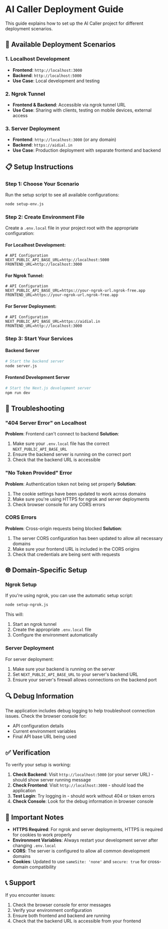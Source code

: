 # AI Caller Deployment Guide

This guide explains how to set up the AI Caller project for different deployment scenarios.

## 🚀 Available Deployment Scenarios

### 1. Localhost Development

- **Frontend**: `http://localhost:3000`
- **Backend**: `http://localhost:5000`
- **Use Case**: Local development and testing

### 2. Ngrok Tunnel

- **Frontend & Backend**: Accessible via ngrok tunnel URL
- **Use Case**: Sharing with clients, testing on mobile devices, external access

### 3. Server Deployment

- **Frontend**: `http://localhost:3000` (or any domain)
- **Backend**: `https://aidial.in`
- **Use Case**: Production deployment with separate frontend and backend

## 📋 Setup Instructions

### Step 1: Choose Your Scenario

Run the setup script to see all available configurations:

```bash
node setup-env.js
```

### Step 2: Create Environment File

Create a `.env.local` file in your project root with the appropriate configuration:

#### For Localhost Development:

```env
# API Configuration
NEXT_PUBLIC_API_BASE_URL=http://localhost:5000
FRONTEND_URL=http://localhost:3000
```

#### For Ngrok Tunnel:

```env
# API Configuration
NEXT_PUBLIC_API_BASE_URL=https://your-ngrok-url.ngrok-free.app
FRONTEND_URL=https://your-ngrok-url.ngrok-free.app
```

#### For Server Deployment:

```env
# API Configuration
NEXT_PUBLIC_API_BASE_URL=https://aidial.in
FRONTEND_URL=http://localhost:3000
```

### Step 3: Start Your Services

#### Backend Server

```bash
# Start the backend server
node server.js
```

#### Frontend Development Server

```bash
# Start the Next.js development server
npm run dev
```

## 🔧 Troubleshooting

### "404 Server Error" on Localhost

**Problem**: Frontend can't connect to backend
**Solution**:

1. Make sure your `.env.local` file has the correct `NEXT_PUBLIC_API_BASE_URL`
2. Ensure the backend server is running on the correct port
3. Check that the backend URL is accessible

### "No Token Provided" Error

**Problem**: Authentication token not being set properly
**Solution**:

1. The cookie settings have been updated to work across domains
2. Make sure you're using HTTPS for ngrok and server deployments
3. Check browser console for any CORS errors

### CORS Errors

**Problem**: Cross-origin requests being blocked
**Solution**:

1. The server CORS configuration has been updated to allow all necessary domains
2. Make sure your frontend URL is included in the CORS origins
3. Check that credentials are being sent with requests

## 🌐 Domain-Specific Setup

### Ngrok Setup

If you're using ngrok, you can use the automatic setup script:

```bash
node setup-ngrok.js
```

This will:

1. Start an ngrok tunnel
2. Create the appropriate `.env.local` file
3. Configure the environment automatically

### Server Deployment

For server deployment:

1. Make sure your backend is running on the server
2. Set `NEXT_PUBLIC_API_BASE_URL` to your server's backend URL
3. Ensure your server's firewall allows connections on the backend port

## 🔍 Debug Information

The application includes debug logging to help troubleshoot connection issues. Check the browser console for:

- API configuration details
- Current environment variables
- Final API base URL being used

## ✅ Verification

To verify your setup is working:

1. **Check Backend**: Visit `http://localhost:5000` (or your server URL) - should show server running message
2. **Check Frontend**: Visit `http://localhost:3000` - should load the application
3. **Test Login**: Try logging in - should work without 404 or token errors
4. **Check Console**: Look for the debug information in browser console

## 🚨 Important Notes

- **HTTPS Required**: For ngrok and server deployments, HTTPS is required for cookies to work properly
- **Environment Variables**: Always restart your development server after changing `.env.local`
- **CORS**: The server is configured to allow all common development domains
- **Cookies**: Updated to use `sameSite: 'none'` and `secure: true` for cross-domain compatibility

## 📞 Support

If you encounter issues:

1. Check the browser console for error messages
2. Verify your environment configuration
3. Ensure both frontend and backend are running
4. Check that the backend URL is accessible from your frontend
